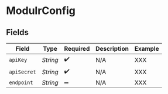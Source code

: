 # ModulrConfig


## Fields

| Field              | Type               | Required           | Description        | Example            |
| ------------------ | ------------------ | ------------------ | ------------------ | ------------------ |
| `apiKey`           | *String*           | :heavy_check_mark: | N/A                | XXX                |
| `apiSecret`        | *String*           | :heavy_check_mark: | N/A                | XXX                |
| `endpoint`         | *String*           | :heavy_minus_sign: | N/A                | XXX                |